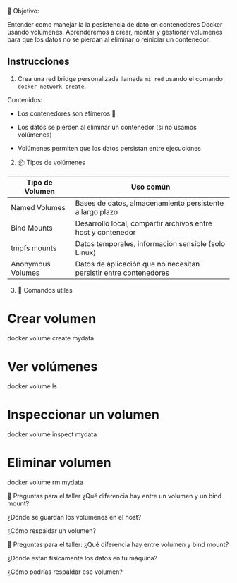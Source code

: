 🎯 Objetivo:

Entender como manejar la la pesistencia de dato en contenedores Docker usando volúmenes. Aprenderemos a crear, montar y gestionar  volumenes para que los datos no se pierdan al eliminar o reiniciar un contenedor.

## Instrucciones

1. Crea una red bridge personalizada llamada `mi_red` usando el comando `docker network create`.

Contenidos:

- Los contenedores son efímeros 🫥

- Los datos se pierden al eliminar un contenedor (si no usamos volúmenes)

- Volúmenes permiten que los datos persistan entre ejecuciones

2. 📦 Tipos de volúmenes

| Tipo de Volumen   | Uso común |
|-------------------|-----------|
| Named Volumes     | Bases de datos, almacenamiento persistente a largo plazo |
| Bind Mounts       | Desarrollo local, compartir archivos entre host y contenedor |
| tmpfs mounts      | Datos temporales, información sensible (solo Linux) |
| Anonymous Volumes | Datos de aplicación que no necesitan persistir entre contenedores |

3. 🔧 Comandos útiles

# Crear volumen
docker volume create mydata

# Ver volúmenes
docker volume ls

# Inspeccionar un volumen
docker volume inspect mydata

# Eliminar volumen
docker volume rm mydata


🧠 Preguntas para el taller
¿Qué diferencia hay entre un volumen y un bind mount?

¿Dónde se guardan los volúmenes en el host?

¿Cómo respaldar un volumen?

🧠 Preguntas para el taller:
¿Qué diferencia hay entre volumen y bind mount?

¿Dónde están físicamente los datos en tu máquina?

¿Cómo podrías respaldar ese volumen?